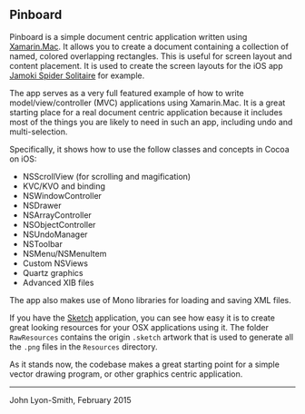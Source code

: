 ## Pinboard

Pinboard is a simple document centric application written using [Xamarin.Mac](http://xamarin.com).  It allows you to create a document containing a collection of named, colored overlapping rectangles.  This is useful for screen layout and content placement. It is used to create the screen layouts for the iOS app [Jamoki Spider Solitaire](https://itunes.apple.com/us/app/spider-solitaire-by-jamoki/id511985351) for example.

The app serves as a very full featured example of how to write model/view/controller (MVC) applications using Xamarin.Mac.  It is a great starting place for a real document centric application because it includes most of the things you are likely to need in such an app, including undo and multi-selection.

Specifically, it shows how to use the follow classes and concepts in Cocoa on iOS:

- NSScrollView (for scrolling and magification)
- KVC/KVO and binding
- NSWindowController
- NSDrawer
- NSArrayController
- NSObjectController
- NSUndoManager
- NSToolbar
- NSMenu/NSMenuItem
- Custom NSViews
- Quartz graphics
- Advanced XIB files

The app also makes use of Mono libraries for loading and saving XML files.  

If you have the [Sketch](http://bohemiancoding.com/sketch/) application, you can see how easy it is to create great looking resources for your OSX applications using it.  The folder `RawResources` contains the origin `.sketch` artwork that is used to generate all the `.png` files in the `Resources` directory.

As it stands now, the codebase makes a great starting point for a simple vector drawing program, or other graphics centric application.

---

John Lyon-Smith, February 2015
